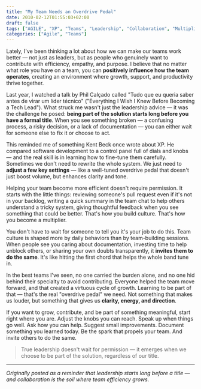 ```yaml
---
title: "My Team Needs an Overdrive Pedal"
date: 2010-02-12T01:55:03+02:00
draft: false
tags: ["AGILE", "XP", "Teams", "Leadership", "Collaboration", "Multipliers"]
categories: ["Agile", "Teams"]
---
```


Lately, I've been thinking a lot about how we can make our teams work better — not just as leaders, but as people who genuinely want to contribute with efficiency, empathy, and purpose. I believe that no matter what role you have on a team, you can **positively influence how the team operates**, creating an environment where growth, support, and productivity thrive together.

Last year, I watched a talk by Phil Calçado called "Tudo que eu queria saber antes de virar um líder técnico" ("Everything I Wish I Knew Before Becoming a Tech Lead"). What struck me wasn't just the leadership advice — it was the challenge he posed: **being part of the solution starts long before you have a formal title**. When you see something broken — a confusing process, a risky decision, or a lack of documentation — you can either wait for someone else to fix it or choose to act.

This reminded me of something Kent Beck once wrote about XP. He compared software development to a control panel full of dials and knobs — and the real skill is in learning how to fine-tune them carefully. Sometimes we don't need to rewrite the whole system. We just need to **adjust a few key settings** — like a well-tuned overdrive pedal that doesn't just boost volume, but enhances clarity and tone.

Helping your team become more efficient doesn't require permission. It starts with the little things: reviewing someone's pull request even if it's not in your backlog, writing a quick summary in the team chat to help others understand a tricky system, giving thoughtful feedback when you see something that could be better. That's how you build culture. That's how you become a multiplier.

You don't have to wait for someone to tell you it's your job to do this. Team culture is shaped more by daily behaviors than by team-building sessions. When people see you caring about documentation, investing time to help unblock others, or sharing your own doubts transparently, it **invites them to do the same**. It's like hitting the first chord that helps the whole band tune in.

In the best teams I've seen, no one carried the burden alone, and no one hid behind their specialty to avoid contributing. Everyone helped the team move forward, and that created a virtuous cycle of growth. Learning to be part of that — that's the real "overdrive pedal" we need. Not something that makes us louder, but something that gives us **clarity, energy, and direction**.

If you want to grow, contribute, and be part of something meaningful, start right where you are. Adjust the knobs you can reach. Speak up when things go well. Ask how you can help. Suggest small improvements. Document something you learned today. Be the spark that propels your team. And invite others to do the same.

> True leadership doesn't wait for permission — it emerges when we choose to be part of the solution, regardless of our title.

---

_Originally posted as a reminder that leadership starts long before a title — and collaboration is the soil where team efficiency grows._
